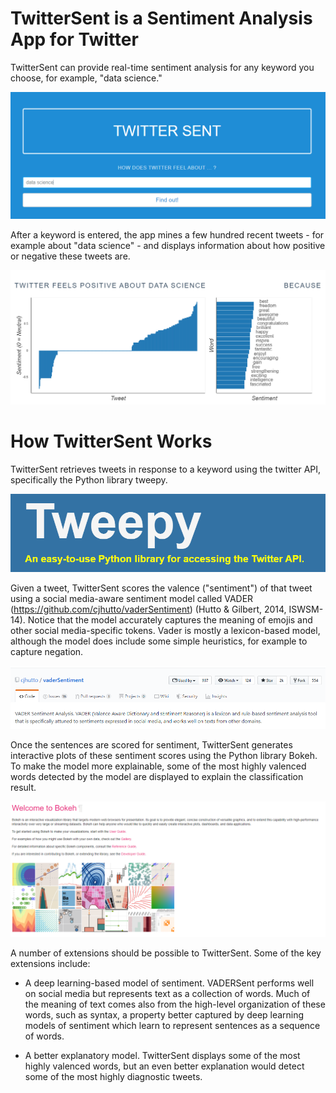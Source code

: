 # TwitterSent is a Sentiment Analysis App for Twitter

TwitterSent can provide real-time sentiment analysis for any keyword you choose, for example, "data science."

![alt text](https://raw.githubusercontent.com/rthorst/TwitterSentiment/master/home_screen.PNG)

After a keyword is entered, the app mines a few hundred recent tweets - for example about "data science" - and displays information about how positive or negative these tweets are. 

![alt text](https://raw.githubusercontent.com/rthorst/TwitterSentiment/master/data%20science.PNG)

# How TwitterSent Works

TwitterSent retrieves tweets in response to a keyword using the twitter API, specifically the Python library tweepy.

![alt text](https://raw.githubusercontent.com/rthorst/TwitterSentiment/master/tweepy.PNG)

Given a tweet, TwitterSent scores the valence ("sentiment") of that tweet using a social media-aware sentiment model called VADER (https://github.com/cjhutto/vaderSentiment) (Hutto & Gilbert, 2014, ISWSM-14). Notice that the model accurately captures the meaning of emojis and other social media-specific tokens. Vader is mostly a lexicon-based model, although the model does include some simple heuristics, for example to capture negation. 

![alt_text](https://raw.githubusercontent.com/rthorst/TwitterSentiment/master/vaderSentiment.PNG)

Once the sentences are scored for sentiment, TwitterSent generates interactive plots of these sentiment scores using the Python library Bokeh. To make the model more explainable, some of the most highly valenced words detected by the model are displayed to explain the classification result. 

![alt_text](https://raw.githubusercontent.com/rthorst/TwitterSentiment/master/bokeh.PNG)

A number of extensions should be possible to TwitterSent. Some of the key extensions include:

* A deep learning-based model of sentiment. VADERSent performs well on social media but represents text as a collection of words. Much of the meaning of text comes also from the high-level organization of these words, such as syntax, a property better captured by deep learning models of sentiment which learn to represent sentences as a sequence of words. 

* A better explanatory model. TwitterSent displays some of the most highly valenced words, but an even better explanation would detect some of the most highly diagnostic tweets. 
